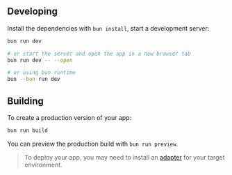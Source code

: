 ## Developing

Install the dependencies with `bun install`, start a development server:

```bash
bun run dev

# or start the server and open the app in a new browser tab
bun run dev -- --open

# or using bun runtime
bun --bun run dev
```

## Building

To create a production version of your app:

```bash
bun run build
```

You can preview the production build with `bun run preview`.

> To deploy your app, you may need to install an [adapter](https://kit.svelte.dev/docs/adapters) for your target environment.
